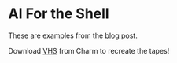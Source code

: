 # AI For the Shell
These are examples from the [blog post](https://notablegravity.com/p/34580b31-1c3c-4422-b064-cfe8adf26322/).

Download [VHS](https://github.com/charmbracelet/vhs) from Charm to recreate the tapes!
